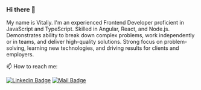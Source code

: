 ### Hi there 👋

My name is Vitaliy. I'm an experienced Frontend Developer proficient in JavaScript and
TypeScript. Skilled in Angular, React, and Node.js. Demonstrates ability to
break down complex problems, work independently or in teams, and
deliver high-quality solutions. Strong focus on problem-solving, learning
new technologies, and driving results for clients and employers.

📫 How to reach me:

[![Linkedin Badge](https://img.shields.io/badge/-Vitalii_Malynka-0e76a8?style=plastic&labelColor=0e76a8&logo=linkedin&logoColor=white)](https://www.linkedin.com/in/malynkavit/)
[![Mail Badge](https://img.shields.io/badge/-vitalii.malynka%40gmail.com-c0392b?style=plastic&labelColor=c0392b&logo=gmail&logoColor=white)](mailto:vitalii.malynka@gmail.com)
